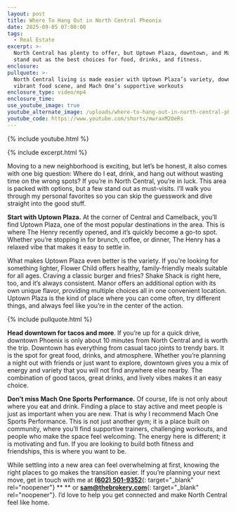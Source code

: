 ```yaml
---
layout: post
title: Where To Hang Out in North Central Pheonix
date: 2025-09-05 07:00:00
tags:
  - Real Estate
excerpt: >-
  North Central has plenty to offer, but Uptown Plaza, downtown, and Mach One
  stand out as the best choices for food, drinks, and fitness.
enclosure:
pullquote: >-
  North Central living is made easier with Uptown Plaza’s variety, downtown’s
  vibrant food scene, and Mach One’s supportive workouts
enclosure_type: video/mp4
enclosure_time:
use_youtube_image: true
youtube_alternate_image: /uploads/where-to-hang-out-in-north-central-phoenix.png
youtube_code: https://www.youtube.com/shorts/mwraxM2OeRs
---
```

{% include youtube.html %}

{% include excerpt.html %}

Moving to a new neighborhood is exciting, but let’s be honest, it also comes with one big question: Where do I eat, drink, and hang out without wasting time on the wrong spots? If you’re in North Central, you’re in luck. This area is packed with options, but a few stand out as must-visits. I’ll walk you through my personal favorites so you can skip the guesswork and dive straight into the good stuff.

**Start with Uptown Plaza.** At the corner of Central and Camelback, you’ll find Uptown Plaza, one of the most popular destinations in the area. This is where The Henry recently opened, and it’s quickly become a go-to spot. Whether you’re stopping in for brunch, coffee, or dinner, The Henry has a relaxed vibe that makes it easy to settle in.

What makes Uptown Plaza even better is the variety. If you're looking for something lighter, Flower Child offers healthy, family-friendly meals suitable for all ages. Craving a classic burger and fries? Shake Shack is right here, too, and it’s always consistent. Manor offers an additional option with its own unique flavor, providing multiple choices all in one convenient location. Uptown Plaza is the kind of place where you can come often, try different things, and always feel like you’re in the center of the action.

{% include pullquote.html %}

**Head downtown for tacos and more**. If you’re up for a quick drive, downtown Phoenix is only about 10 minutes from North Central and is worth the trip. Downtown has everything from casual taco joints to trendy bars. It is the spot for great food, drinks, and atmosphere. Whether you’re planning a night out with friends or just want to explore, downtown gives you a mix of energy and variety that you will not find anywhere else nearby. The combination of good tacos, great drinks, and lively vibes makes it an easy choice.

**Don’t miss Mach One Sports Performance.** Of course, life is not only about where you eat and drink. Finding a place to stay active and meet people is just as important when you are new. That is why I recommend Mach One Sports Performance. This is not just another gym; it is a place built on community, where you’ll find supportive trainers, challenging workouts, and people who make the space feel welcoming. The energy here is different; it is motivating and fun. If you are looking to build both fitness and friendships, this is where you want to be.

While settling into a new area can feel overwhelming at first, knowing the right places to go makes the transition easier. If you’re planning your next move, get in touch with me at [**(602) 501-9352**](tel:%20+16025019352){: target="_blank" rel="noopener"} ** ** or [**sam@thebrokery.com**](mailto:sam@thebrokery.com){: target="_blank" rel="noopener"}. I’d love to help you get connected and make North Central feel like home.
